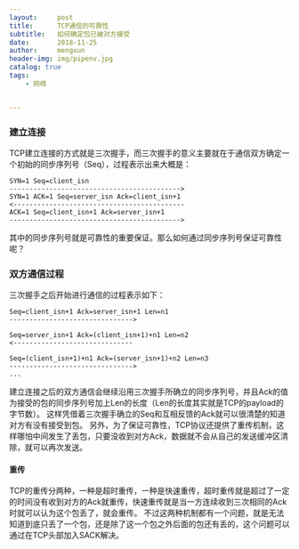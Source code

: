 ```yaml
---
layout:     post
title:      TCP通信的可靠性
subtitle:   如何确定包已被对方接受
date:       2018-11-25
author:     mengxun
header-img: img/pipenv.jpg
catalog: true
tags:
    - 网络


---
```


### 建立连接

TCP建立连接的方式就是三次握手，而三次握手的意义主要就在于通信双方确定一个初始的同步序列号（Seq），过程表示出来大概是：

```
SYN=1 Seq=client_isn
------------------------------------------->
SYN=1 ACK=1 Seq=server_isn Ack=client_isn+1
<-------------------------------------------
ACK=1 Seq=client_isn+1 Ack=server_isn+1
------------------------------------------->
```

其中的同步序列号就是可靠性的重要保证。那么如何通过同步序列号保证可靠性呢？

### 双方通信过程

三次握手之后开始进行通信的过程表示如下：

```
Seq=client_isn+1 Ack=server_isn+1 Len=n1
------------------------------->

Seq=server_isn+1 Ack=(client_isn+1)+n1 Len=n2
<------------------------------

Seq=(client_isn+1)+n1 Ack=(server_isn+1)+n2 Len=n3
------------------------------->
...
```

建立连接之后的双方通信会继续沿用三次握手所确立的同步序列号，并且Ack的值为接受的包的同步序列号加上Len的长度（Len的长度其实就是TCP的payload的字节数）。
这样凭借着三次握手确立的Seq和互相反馈的Ack就可以很清楚的知道对方有没有接受到包。
另外，为了保证可靠性，TCP协议还提供了重传机制，这样哪怕中间发生了丢包，只要没收到对方Ack，数据就不会从自己的发送缓冲区清除，就可以再次发送。

#### 重传

TCP的重传分两种，一种是超时重传，一种是快速重传，超时重传就是超过了一定的时间没有收到对方的Ack就重传，快速重传就是当一方连续收到三次相同的Ack时就可以认为这个包丢了，就会重传。
不过这两种机制都有一个问题，就是无法知道到底只丢了一个包，还是除了这一个包之外后面的包还有丢的，这个问题可以通过在TCP头部加入SACK解决。








